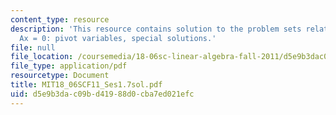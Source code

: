 ```yaml
---
content_type: resource
description: 'This resource contains solution to the problem sets related to solving
  Ax = 0: pivot variables, special solutions.'
file: null
file_location: /coursemedia/18-06sc-linear-algebra-fall-2011/d5e9b3dac09bd41988d0cba7ed021efc_MIT18_06SCF11_Ses1.7sol.pdf
file_type: application/pdf
resourcetype: Document
title: MIT18_06SCF11_Ses1.7sol.pdf
uid: d5e9b3da-c09b-d419-88d0-cba7ed021efc
---
```

